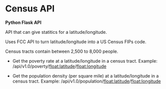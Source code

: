# Census API

**Python Flask API**

API that can give statitics for a latitude/longitude.


Uses FCC API to turn latitude/longitude into a US Census FIPs code.

Census tracts contain between 2,500 to 8,000 people.

* Get the poverty rate at a latitude/longitude in a census tract.
Example:
/api/v1.0/poverty/<float:latitude>/<float:longitude>

* Get the population density (per square mile) at a latitude/longitude in a census tract.
Example:
/api/v1.0/population/<float:latitude>/<float:longitude>